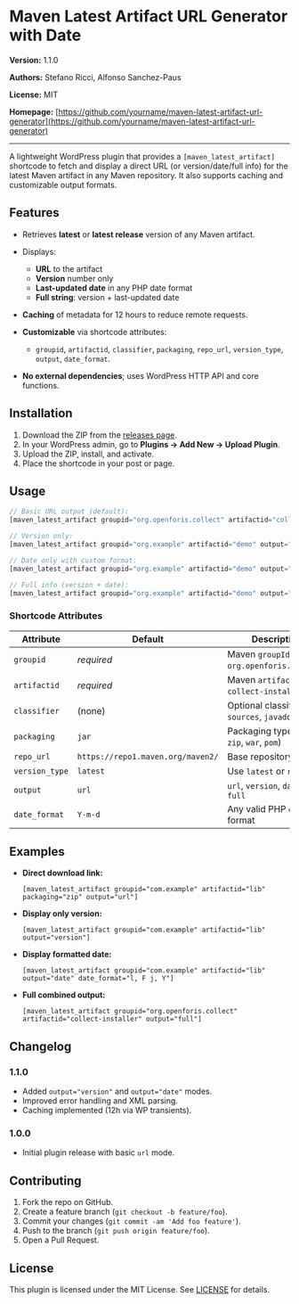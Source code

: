 # Maven Latest Artifact URL Generator with Date

**Version:** 1.1.0

**Authors:** Stefano Ricci, Alfonso Sanchez-Paus

**License:** MIT

**Homepage:** [https://github.com/yourname/maven-latest-artifact-url-generator](https://github.com/yourname/maven-latest-artifact-url-generator)

---

A lightweight WordPress plugin that provides a `[maven_latest_artifact]` shortcode to fetch and display a direct URL (or version/date/full info) for the latest Maven artifact in any Maven repository. It also supports caching and customizable output formats.

## Features

* Retrieves **latest** or **latest release** version of any Maven artifact.
* Displays:

  * **URL** to the artifact
  * **Version** number only
  * **Last-updated date** in any PHP date format
  * **Full string**: version + last-updated date
* **Caching** of metadata for 12 hours to reduce remote requests.
* **Customizable** via shortcode attributes:

  * `groupid`, `artifactid`, `classifier`, `packaging`, `repo_url`, `version_type`, `output`, `date_format`.
* **No external dependencies**; uses WordPress HTTP API and core functions.

## Installation

1. Download the ZIP from the [releases page](https://github.com/yourname/maven-latest-artifact-url-generator/releases).
2. In your WordPress admin, go to **Plugins → Add New → Upload Plugin**.
3. Upload the ZIP, install, and activate.
4. Place the shortcode in your post or page.

## Usage

```php
// Basic URL output (default):
[maven_latest_artifact groupid="org.openforis.collect" artifactid="collect-installer"]

// Version only:
[maven_latest_artifact groupid="org.example" artifactid="demo" output="version"]

// Date only with custom format:
[maven_latest_artifact groupid="org.example" artifactid="demo" output="date" date_format="F j, Y"]

// Full info (version + date):
[maven_latest_artifact groupid="org.example" artifactid="demo" output="full"]
```

### Shortcode Attributes

| Attribute      | Default                           | Description                                     |
| -------------- | --------------------------------- | ----------------------------------------------- |
| `groupid`      | *required*                        | Maven `groupId` (e.g. `org.openforis.collect`)  |
| `artifactid`   | *required*                        | Maven `artifactId` (e.g. `collect-installer`)   |
| `classifier`   | (none)                            | Optional classifier (e.g. `sources`, `javadoc`) |
| `packaging`    | `jar`                             | Packaging type (`jar`, `zip`, `war`, `pom`)     |
| `repo_url`     | `https://repo1.maven.org/maven2/` | Base repository URL                             |
| `version_type` | `latest`                          | Use `latest` or `release`                       |
| `output`       | `url`                             | `url`, `version`, `date`, or `full`             |
| `date_format`  | `Y-m-d`                           | Any valid PHP `date()` format                   |

## Examples

* **Direct download link:**

  `[maven_latest_artifact groupid="com.example" artifactid="lib" packaging="zip" output="url"]`

* **Display only version:**

  `[maven_latest_artifact groupid="com.example" artifactid="lib" output="version"]`

* **Display formatted date:**

  `[maven_latest_artifact groupid="com.example" artifactid="lib" output="date" date_format="l, F j, Y"]`

* **Full combined output:**

  `[maven_latest_artifact groupid="org.openforis.collect" artifactid="collect-installer" output="full"]`

## Changelog

### 1.1.0

* Added `output="version"` and `output="date"` modes.
* Improved error handling and XML parsing.
* Caching implemented (12h via WP transients).

### 1.0.0

* Initial plugin release with basic `url` mode.

## Contributing

1. Fork the repo on GitHub.
2. Create a feature branch (`git checkout -b feature/foo`).
3. Commit your changes (`git commit -am 'Add foo feature'`).
4. Push to the branch (`git push origin feature/foo`).
5. Open a Pull Request.

## License

This plugin is licensed under the MIT License. See [LICENSE](https://github.com/openforis/maven-latest-artifact-plugin/blob/master/LICENSE) for details.
